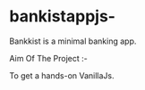 # bankistappjs-

Bankkist is a minimal banking app. 

Aim Of The Project :-

To get a hands-on VanillaJs.
